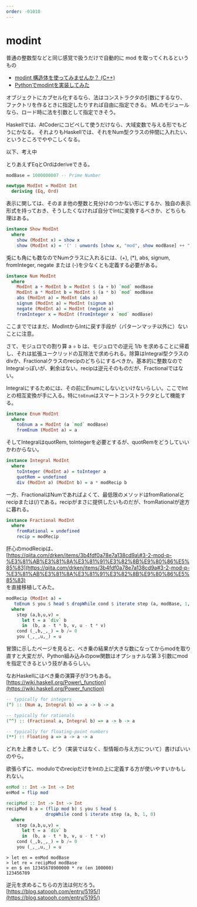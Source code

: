 ```yaml
---
order: -01010
---
```

# modint

普通の整数型などと同じ感覚で扱うだけで自動的に mod を取ってくれるというもの

- [modint 構造体を使ってみませんか？ (C++)](https://noshi91.hatenablog.com/entry/2019/03/31/174006)
- [Pythonでmodintを実装してみた](https://qiita.com/wotsushi/items/c936838df992b706084c)

オブジェクトにカプセル化するなら、法はコンストラクタの引数にするなり、
ファクトリを作るときに指定したりすれば自由に指定できる。
MLのモジュールなら、ロード時に法を引数として指定できそう。

Haskellでは、AtCoderにコピペして使うだけなら、大域変数で与える形でもどうにかなる。
それよりもHaskellでは、それをNum型クラスの仲間に入れたい、というところでややこしくなる。

以下、考え中

とりあえずEqとOrdはderiveできる。

```haskell
modBase = 1000000007 -- Prime Number

newtype ModInt = ModInt Int
  deriving (Eq, Ord)
```

表示に関しては、そのまま他の整数と見分けのつかない形にするか、独自の表示形式を持っておき、そうしたくなければ自分でIntに変換するべきか、どちらも理はある。

```haskell
instance Show ModInt
  where
    show (ModInt x) = show x
    show (ModInt x) = '(' : unwords [show x, "mod", show modBase] ++ ")"
```

兎にも角にも数なのでNumクラスに入れるには、\(+\), \(\*\), abs, signum, fromInteger, negate または \(-\)を少なくとも定義する必要がある。

```haskell
instance Num ModInt
  where
    ModInt a + ModInt b = ModInt $ (a + b) `mod` modBase
    ModInt a * ModInt b = ModInt $ (a * b) `mod` modBase
    abs (ModInt a) = ModInt (abs a)
    signum (ModInt a) = ModInt (signum a)
    negate (ModInt a) = ModInt (negate a)
    fromInteger x = ModInt (fromInteger x `mod` modBase)
```

ここまでではまだ、ModIntからIntに戻す手段が（パターンマッチ以外に）ないことに注意。

さて、モジュロでの割り算 a ÷ b は、モジュロでの逆元 1/b を求めることに帰着し、それは拡張ユークリッドの互除法で求められる。除算はIntegral型クラスのdivか、Fractionalクラスのrecipのどちらにするべきか。基本的に整数なのでIntegralっぽいが、剰余はない。recipは逆元そのものだが、Fractionalではない。

Integralにするためには、その前にEnumにしないといけないらしい。ここでIntとの相互変換が手に入る。特に`toEnum`はスマートコンストラクタとして機能する。

```haskell
instance Enum ModInt
  where
    toEnum a = ModInt (a `mod` modBase)
    fromEnum (ModInt a) = a
```

そしてIntegralはquotRem, toIntegerを必要とするが、quotRemをどうしていいかわからない。

```haskell
instance Integral ModInt
  where
    toInteger (ModInt a) = toInteger a
    quotRem = undefined
    div (ModInt a) (ModInt b) = a * modRecip b
```

一方、FractionalはNumであればよくて、最低限のメソッドはfromRationalとrecipまたは\(/\)である。recipがまさに提供したいものだが、fromRationalが途方に暮れる。

```haskell
instance Fractional ModInt
  where
    fromRational = undefined
    recip = modRecip
```

肝心のmodRecipは、  
[https://qiita.com/drken/items/3b4fdf0a78e7a138cd9a\#3-2-mod-p-%E3%81%AB%E3%81%8A%E3%81%91%E3%82%8B%E9%80%86%E5%85%83](https://qiita.com/drken/items/3b4fdf0a78e7a138cd9a#3-2-mod-p-%E3%81%AB%E3%81%8A%E3%81%91%E3%82%8B%E9%80%86%E5%85%83)  
を直接移植してみた。

```haskell
modRecip (ModInt a) =
   toEnum $ you $ head $ dropWhile cond $ iterate step (a, modBase, 1, 0)
  where
    step (a,b,u,v) =
      let t = a `div` b
      in  (b, a - t * b, v, u - t * v)
    cond (_,b,_,_) = b /= 0
    you (_,_,u,_) = u
```

冒頭に示したページを見ると、べき乗の結果が大きな数になってからmodを取り直すと大変だが、Python組み込みのpow関数はオプショナルな第３引数にmodを指定できるという技があるらしい。

なおHaskellにはべき乗の演算子が3つもある。  
[https://wiki.haskell.org/Power\_function](https://wiki.haskell.org/Power_function)

```haskell
-- typically for integers
(^) :: (Num a, Integral b) => a -> b -> a

-- typically for rationals
(^^) :: (Fractional a, Integral b) => a -> b -> a

-- typically for floating-point numbers
(**) :: Floating a => a -> a -> a
```

どれを上書きして、どう（実装ではなく、型情報の与え方について）書けばいいのやら。

欲張らずに、moduloでのrecipだけをIntの上に定義する方が使いやすいかもしれない。

```haskell
enMod :: Int -> Int -> Int
enMod = flip mod

recipMod :: Int -> Int -> Int
recipMod b a = (flip mod b) $ you $ head $
               dropWhile cond $ iterate step (a, b, 1, 0)
  where
    step (a,b,u,v) =
      let t = a `div` b
      in  (b, a - t * b, v, u - t * v)
    cond (_,b,_,_) = b /= 0
    you (_,_,u,_) = u
```

```text
> let en = enMod modBase
> let re = recipMod modBase
> en $ en 12345678900000 * re (en 100000)
123456789
```

逆元を求めるこちらの方法は何だろう。  
[https://blog.satoooh.com/entry/5195/](https://blog.satoooh.com/entry/5195/)



